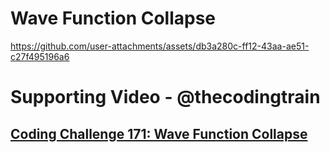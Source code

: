 # Wave Function Collapse

https://github.com/user-attachments/assets/db3a280c-ff12-43aa-ae51-c27f495196a6

# Supporting Video - @thecodingtrain

## [Coding Challenge 171: Wave Function Collapse](https://www.youtube.com/watch?v=rI_y2GAlQFM&t=564s)
